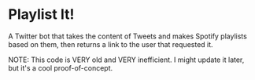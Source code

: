 # Playlist It!

A Twitter bot that takes the content of Tweets and makes Spotify playlists based on them, then returns a link to the user that requested it.

NOTE: This code is VERY old and VERY inefficient. I might update it later, but it's a cool proof-of-concept.
